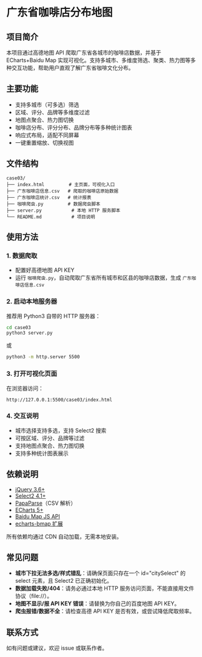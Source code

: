 # 广东省咖啡店分布地图

## 项目简介
本项目通过高德地图 API 爬取广东省各城市的咖啡店数据，并基于 ECharts+Baidu Map 实现可视化。支持多城市、多维度筛选、聚类、热力图等多种交互功能，帮助用户直观了解广东省咖啡文化分布。

## 主要功能
- 支持多城市（可多选）筛选
- 区域、评分、品牌等多维度过滤
- 地图点聚合、热力图切换
- 咖啡店分布、评分分布、品牌分布等多种统计图表
- 响应式布局，适配不同屏幕
- 一键重置缩放、切换视图

## 文件结构
```
case03/
├── index.html         # 主页面，可视化入口
├── 广东咖啡店信息.csv   # 爬取的咖啡店原始数据
├── 广东咖啡店统计.csv   # 统计报表
├── 咖啡爬虫.py         # 数据爬虫脚本
├── server.py           # 本地 HTTP 服务脚本
└── README.md           # 项目说明
```

## 使用方法
### 1. 数据爬取
- 配置好高德地图 API KEY
- 运行 `咖啡爬虫.py`，自动爬取广东省所有城市和区县的咖啡店数据，生成 `广东咖啡店信息.csv`

### 2. 启动本地服务器
推荐用 Python3 自带的 HTTP 服务器：
```bash
cd case03
python3 server.py
```
或
```bash
python3 -m http.server 5500
```

### 3. 打开可视化页面
在浏览器访问：
```
http://127.0.0.1:5500/case03/index.html
```

### 4. 交互说明
- 城市选择支持多选，支持 Select2 搜索
- 可按区域、评分、品牌等过滤
- 支持地图点聚合、热力图切换
- 支持多种统计图表展示

## 依赖说明
- [jQuery 3.6+](https://code.jquery.com/)
- [Select2 4.1+](https://select2.org/)
- [PapaParse](https://www.papaparse.com/)（CSV 解析）
- [ECharts 5+](https://echarts.apache.org/)
- [Baidu Map JS API](https://lbsyun.baidu.com/)
- [echarts-bmap 扩展](https://github.com/ecomfe/echarts-bmap)

所有依赖均通过 CDN 自动加载，无需本地安装。

## 常见问题
- **城市下拉无法多选/样式错乱**：请确保页面只存在一个 id="citySelect" 的 select 元素，且 Select2 已正确初始化。
- **数据加载失败/404**：请务必通过本地 HTTP 服务访问页面，不能直接用文件协议（file://）。
- **地图不显示/报 API KEY 错误**：请替换为你自己的百度地图 API KEY。
- **爬虫报错/数据不全**：请检查高德 API KEY 是否有效，或尝试降低爬取频率。

## 联系方式
如有问题或建议，欢迎 issue 或联系作者。 